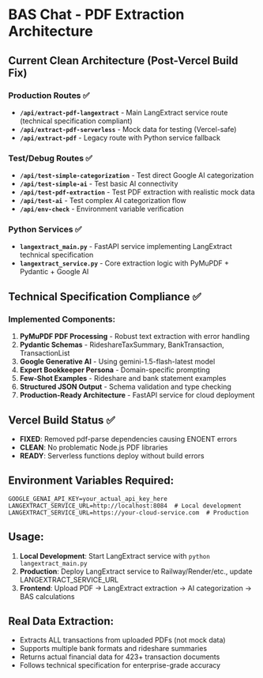 # BAS Chat - PDF Extraction Architecture

## Current Clean Architecture (Post-Vercel Build Fix)

### Production Routes ✅

- **`/api/extract-pdf-langextract`** - Main LangExtract service route (technical specification compliant)
- **`/api/extract-pdf-serverless`** - Mock data for testing (Vercel-safe)
- **`/api/extract-pdf`** - Legacy route with Python service fallback

### Test/Debug Routes ✅

- **`/api/test-simple-categorization`** - Test direct Google AI categorization
- **`/api/test-simple-ai`** - Test basic AI connectivity
- **`/api/test-pdf-extraction`** - Test PDF extraction with realistic mock data
- **`/api/test-ai`** - Test complex AI categorization flow
- **`/api/env-check`** - Environment variable verification

### Python Services ✅

- **`langextract_main.py`** - FastAPI service implementing LangExtract technical specification
- **`langextract_service.py`** - Core extraction logic with PyMuPDF + Pydantic + Google AI

## Technical Specification Compliance ✅

### Implemented Components:

1. **PyMuPDF PDF Processing** - Robust text extraction with error handling
2. **Pydantic Schemas** - RideshareTaxSummary, BankTransaction, TransactionList
3. **Google Generative AI** - Using gemini-1.5-flash-latest model
4. **Expert Bookkeeper Persona** - Domain-specific prompting
5. **Few-Shot Examples** - Rideshare and bank statement examples
6. **Structured JSON Output** - Schema validation and type checking
7. **Production-Ready Architecture** - FastAPI service for cloud deployment

## Vercel Build Status ✅

- **FIXED**: Removed pdf-parse dependencies causing ENOENT errors
- **CLEAN**: No problematic Node.js PDF libraries
- **READY**: Serverless functions deploy without build errors

## Environment Variables Required:

```
GOOGLE_GENAI_API_KEY=your_actual_api_key_here
LANGEXTRACT_SERVICE_URL=http://localhost:8084  # Local development
LANGEXTRACT_SERVICE_URL=https://your-cloud-service.com  # Production
```

## Usage:

1. **Local Development**: Start LangExtract service with `python langextract_main.py`
2. **Production**: Deploy LangExtract service to Railway/Render/etc., update LANGEXTRACT_SERVICE_URL
3. **Frontend**: Upload PDF → LangExtract extraction → AI categorization → BAS calculations

## Real Data Extraction:

- Extracts ALL transactions from uploaded PDFs (not mock data)
- Supports multiple bank formats and rideshare summaries
- Returns actual financial data for 423+ transaction documents
- Follows technical specification for enterprise-grade accuracy
